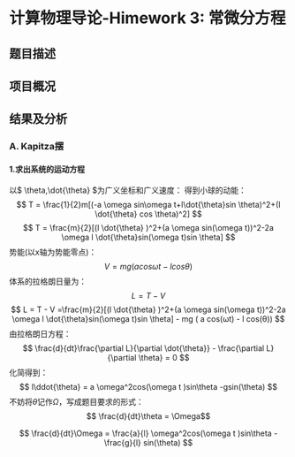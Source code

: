 # 计算物理导论-Himework 3: 常微分方程
## 题目描述
## 项目概况
## 结果及分析
### A. Kapitza摆
#### 1.求出系统的运动⽅程
以$ \theta,\dot{\theta} $为广义坐标和广义速度：
得到小球的动能：
$$ T = \frac{1}{2}m[(-a \omega sin\omega t+l\dot{\theta}sin \theta)^2+(l \dot{\theta} cos \theta)^2] $$
$$ T  = \frac{m}{2}[(l \dot{\theta} )^2+(a \omega sin(\omega t))^2-2a \omega l \dot{\theta}sin(\omega t)sin \theta] $$
势能(以x轴为势能零点)：
$$ V = mg(a cos\omega t -lcos \theta) $$
体系的拉格朗日量为：
$$ L = T-V$$
$$ L = T - V =\frac{m}{2}[(l \dot{\theta} )^2+(a \omega sin(\omega t))^2-2a \omega l \dot{\theta}sin(\omega t)sin \theta] - mg  ( a cos(ωt) - l  cos(θ)) $$
由拉格朗日方程：
$$ \frac{d}{dt}\frac{\partial L}{\partial \dot{\theta}} - \frac{\partial L}{\partial \theta} = 0 $$
化简得到：
$$ l\ddot{\theta} = a \omega^2cos(\omega t )sin\theta -gsin(\theta) $$
不妨将$\dot{\theta}$记作$\Omega$，写成题目要求的形式：
$$ \frac{d}{dt}\theta = \Omega$$

$$ \frac{d}{dt}\Omega = \frac{a}{l} \omega^2cos(\omega t )sin\theta -\frac{g}{l} sin(\theta) $$






